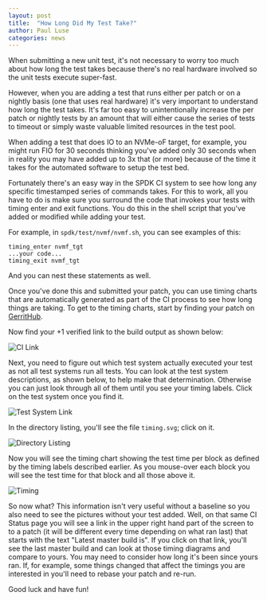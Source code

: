 ```yaml
---
layout: post
title:  "How Long Did My Test Take?"
author: Paul Luse
categories: news
---
```


When submitting a new unit test, it's not necessary to worry too much
about how long the test takes because there's no real hardware involved
so the unit tests execute super-fast.

However, when you are adding a test that runs either per patch or on a
nightly basis (one that uses real hardware) it's very important to understand
how long the test takes.  It's far too easy to unintentionally increase
the per patch or nightly tests by an amount that will either cause the
series of tests to timeout or simply waste valuable limited resources in
the test pool.

When adding a test that does IO to an NVMe-oF target, for example, you might
run FIO for 30 seconds thinking you've added only 30 seconds when in reality
you may have added up to 3x that (or more) because of the time it takes for
the automated software to setup the test bed.

Fortunately there's an easy way in the SPDK CI system to see how long any
specific timestamped series of commands takes.  For this to work, all you
have to do is make sure you surround the code that invokes your tests with
timing enter and exit functions. You do this in the shell script that you've
added or modified while adding your test.

For example, in `spdk/test/nvmf/nvmf.sh`, you can see examples of this:

~~~
timing_enter nvmf_tgt
...your code...
timing_exit nvmf_tgt
~~~

And you can nest these statements as well.

Once you've done this and submitted your patch, you can use timing charts
that are automatically generated as part of the CI process to see how long
things are taking.  To get to the timing charts, start by finding your patch
on [GerritHub](https://review.gerrithub.io/#/q/project:spdk/spdk+status:open).

Now find your +1 verified link to the build output as shown below:

![CI Link](../../../../../img/blog/test-timing/plus_1.png "CI Link")

Next, you need to figure out which test system actually executed your test as not
all test systems run all tests. You can look at the test system descriptions, as
shown below, to help make that determination. Otherwise you can just look through
all of them until you see your timing labels. Click on the test system once you find it.

![Test System Link](../../../../../img/blog/test-timing/test_system.png "Test System Link")

In the directory listing, you'll see the file `timing.svg`; click on it.

![Directory Listing](../../../../../img/blog/test-timing/dir_list.png "Directory Listing")

Now you will see the timing chart showing the test time per block as defined
by the timing labels described earlier. As you mouse-over each block you will
see the test time for that block and all those above it.

![Timing](../../../../../img/blog/test-timing/timing.png "Timing")

So now what? This information isn't very useful without a baseline so you also
need to see the pictures without your test added. Well, on that same CI Status
page you will see a link in the upper right hand part of the screen to to a patch
(it will be different every time depending on what ran last) that starts with
the text "Latest master build is". If you click on that link, you'll see the last
master build and can look at those timing diagrams and compare to yours. You may
need to consider how long it's been since yours ran. If, for example, some things
changed that affect the timings you are interested in you'll need to rebase your
patch and re-run.

Good luck and have fun!
